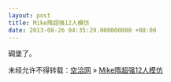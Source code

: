 ```yaml
---
layout: post
title: Mike隋超强12人模仿
date: 2013-08-26 04:35:29.000000000 +08:00
---
```


碉堡了。

未经允许不得转载：[空洽网](http://kongqia.com) » [Mike隋超强12人模仿](http://kongqia.com/17840.html)


